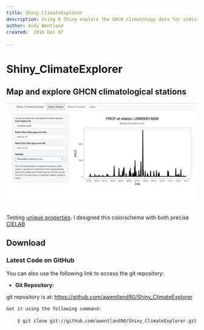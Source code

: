 ```yaml
---
title: Shiny_ClimateExplorer
description: Using R Shiny explore the GHCN climatology data for individual stations
author: Andy Wentland
created:  2016 Dec 07

---
```


Shiny_ClimateExplorer
=========

## Map and explore GHCN climatological stations  

[![Shiny_ClimateExplorer dualmode](https://github.com/awentland90/Shiny_ClimateExplorer/blob/master/data/station_analysis.png)](#features)

Testing [unique
properties](#features). I designed this colorscheme with both precise
[CIELAB](http://en.wikipedia.org/wiki/Lab_color_space)


Download
--------

### Latest Code on GitHub

You can also use the following link to access the git repository:

*   **Git Repository:**

   git repository is at: <https://github.com/awentland90/Shiny_ClimateExplorer>
   
    Get it using the following command:

        $ git clone git://github.com/awentland90/Shiny_ClimateExplorer.git